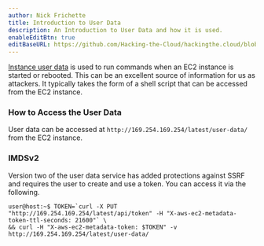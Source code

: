 ```yaml
---
author: Nick Frichette
title: Introduction to User Data
description: An Introduction to User Data and how it is used.
enableEditBtn: true
editBaseURL: https://github.com/Hacking-the-Cloud/hackingthe.cloud/blob/main/content
---
```

[Instance user data](https://docs.aws.amazon.com/AWSEC2/latest/UserGuide/instancedata-add-user-data.html) is used to run commands when an EC2 instance is started or rebooted. This can be an excellent source of information for us as attackers. It typically takes the form of a shell script that can be accessed from the EC2 instance.

### How to Access the User Data

User data can be accessed at `http://169.254.169.254/latest/user-data/` from the EC2 instance.

### IMDSv2

Version two of the user data service has added protections against SSRF and requires the user to create and use a token. You can access it via the following.

```
user@host:~$ TOKEN=`curl -X PUT "http://169.254.169.254/latest/api/token" -H "X-aws-ec2-metadata-token-ttl-seconds: 21600"` \
&& curl -H "X-aws-ec2-metadata-token: $TOKEN" -v http://169.254.169.254/latest/user-data/
```